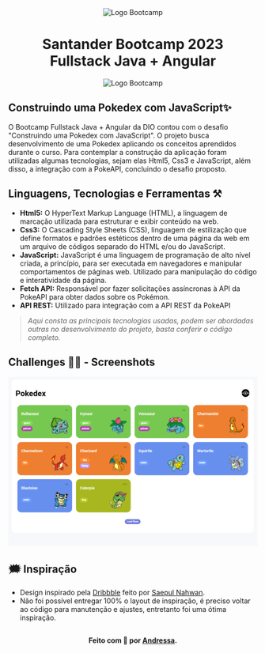 
<div align="center">
<img src="https://hermes.digitalinnovation.one/assets/diome/logo-full.svg" alt="Logo Bootcamp" width="80px">
<h1>Santander Bootcamp 2023 <br> Fullstack Java + Angular</h1>
<img src="https://hermes.dio.me/tracks/afebe5ed-2b18-438a-95b0-2c971e9aeff9.png" alt="Logo Bootcamp" width="200px">
</div>


<!-- <h1 align="center">DESAFIO DIO<img  alt="logo bootcamp" src="https://i.ytimg.com/vi/ex12hW8cqRE/maxresdefault.jpg" height="100px" weigth="100px" ></h1> -->

## **Construindo uma Pokedex com JavaScript✨**

O Bootcamp Fullstack Java + Angular da DIO contou com o desafio "Construindo uma Pokedex com JavaScript". O projeto busca desenvolvimento de uma Pokedex aplicando os conceitos aprendidos durante o curso. Para contemplar a construção da aplicação foram utilizadas algumas tecnologias, sejam elas Html5, Css3 e JavaScript, além disso, a integração com a PokeAPI, concluindo o desafio proposto.

## **Linguagens, Tecnologias e Ferramentas ⚒️**

- **Html5:** O HyperText Markup Language (HTML), a linguagem de marcação utilizada para estruturar e exibir conteúdo na web. 
- **Css3:** O Cascading Style Sheets (CSS), linguagem de estilização que define formatos e padrões estéticos dentro de uma página da web em um arquivo de códigos separado do HTML e/ou do JavaScript.
- **JavaScript:** JavaScript é uma linguagem de programação de alto nível criada, a princípio, para ser executada em navegadores e manipular comportamentos de páginas web. Utilizado para manipulação do código e interatividade da página.
- **Fetch API:** Responsável por fazer solicitações assíncronas à API da PokeAPI para obter dados sobre os Pokémon.
- **API REST:** Utilizado para integração com a API REST da PokeAPI

> <em>Aqui consta as principais tecnologias usadas, podem ser abordadas outras no desenvolvimento do projeto, basta conferir o código completo. </em>

## **Challenges 👩‍💻 - Screenshots**

[![Imagem do desafio concluido](/assets/images/image-desafio.png)](https://github.com/andressa-l)

## **🗯️ Inspiração**
- Design inspirado pela [Dribbble](https://dribbble.com/shots/6540871-Pokedex-App) feito por [Saepul Nahwan](https://dribbble.com/saepulnahwan23).
- Não foi possível entregar 100% o layout de inspiração, é preciso voltar ao código para manutenção e ajustes, entretanto foi uma ótima inspiração.

##
<b><div align="center">Feito com 💜 por <a href="https://github.com/andressa-l">Andressa</a>.</div></b>